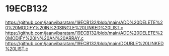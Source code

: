 # 19ECB132
https://github.com/jaanvibaratam/19ECB132/blob/main/ADD%20DELETE%20%20MODIFY%20IN%20SINGLE%20LINKED%20LIST.c
https://github.com/jaanvibaratam/19ECB132/blob/main/ADD%20DELETE%20MODIFY%20IN%20AN%20ARRAY.c
https://github.com/jaanvibaratam/19ECB132/blob/main/DOUBLE%20LINKED%20LIST.c
